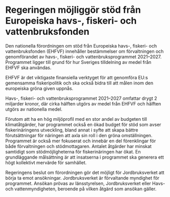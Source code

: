 # Regeringen möjliggör stöd från Europeiska havs-, fiskeri- och vattenbruksfonden

Den nationella förordningen om stöd från Europeiska havs\-, fiskeri\- och vattenbruksfonden (EHFVF) innehåller bestämmelser om förvaltningen och genomförandet av havs\-, fiskeri\- och vattenbruksprogrammet 2021–2027\. Programmet ligger till grund för hur Sveriges tilldelning av medel från EHFVF ska användas.

EHFVF är det viktigaste finansiella verktyget för att genomföra EU:s gemensamma fiskeripolitik och ska också bidra till att målen inom den europeiska gröna given uppnås.

Havs\-, fiskeri\- och vattenbruksprogrammet 2021–2027 omfattar drygt 2 miljarder kronor, där cirka hälften utgörs av medel från EHFVF och hälften utgörs av nationella medel.

Förutom att ha en hög miljöprofil med en stor andel av budgeten till klimatåtgärder, har programmet också en ökad budget för stöd som avser fiskerinäringens utveckling, bland annat i syfte att skapa bättre förutsättningar för näringen att axla sin roll i den gröna omställningen. Programmet är också mer fokuserat och innebär en del förenklingar för både förvaltningen och stödmottagaren. Antalet åtgärder har minskat samtidigt som stödmöjligheterna för fiskerinäringen har ökat. En grundläggande målsättning är att insatserna i programmet ska generera ett högt kollektivt mervärde för samhället.

Regeringens beslut om förordningen gör det möjligt för Jordbruksverket att börja ta emot ansökningar. Jordbruksverket är förvaltande myndighet för programmet. Ansökan prövas av länsstyrelsen, Jordbruksverket eller Havs\- och vattenmyndigheten, beroende på vilken åtgärd som ansökan gäller.

